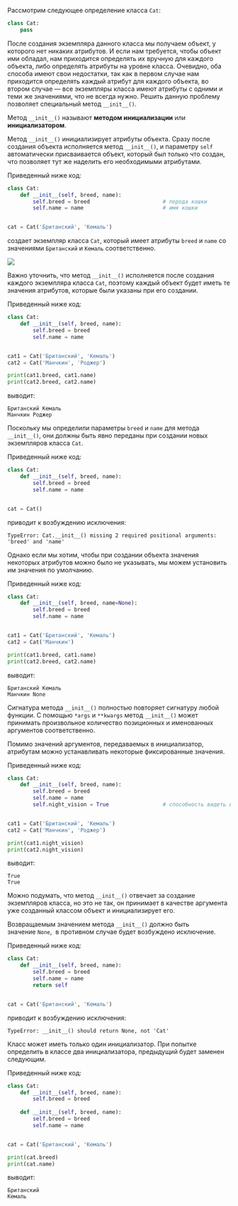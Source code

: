 

Рассмотрим следующее определение класса `Cat`:

```python
class Cat:
    pass
```

После создания экземпляра данного класса мы получаем объект, у которого нет никаких атрибутов. И если нам требуется, чтобы объект ими обладал, нам приходится определять их вручную для каждого объекта, либо определять атрибуты на уровне класса. Очевидно, оба способа имеют свои недостатки, так как в первом случае нам приходится определять каждый атрибут для каждого объекта, во втором случае — все экземпляры класса имеют атрибуты с одними и теми же значениями, что не всегда нужно. Решить данную проблему позволяет специальный метод `__init__()`.

Метод `__init__()` называют **методом инициализации** или **инициализатором**.

Метод `__init__()` инициализирует атрибуты объекта. Сразу после создания объекта исполняется метод `__init__()`, и параметру `self` автоматически присваивается объект, который был только что создан, что позволяет тут же наделить его необходимыми атрибутами.

Приведенный ниже код:

```python
class Cat:
    def __init__(self, breed, name):
        self.breed = breed                       # порода кошки
        self.name = name                         # имя кошки


cat = Cat('Британский', 'Кемаль')
```

создает экземпляр класса `Cat`, который имеет атрибуты `breed` и `name` со значениями `Британский` и `Кемаль` соответственно.

![](https://ucarecdn.com/de829ea9-39d6-4816-a0f6-3a9a593e7272/)

Важно уточнить, что метод `__init__()` исполняется после создания каждого экземпляра класса `Cat`, поэтому каждый объект будет иметь те значения атрибутов, которые были указаны при его создании.

Приведенный ниже код:

```python
class Cat:
    def __init__(self, breed, name):
        self.breed = breed
        self.name = name


cat1 = Cat('Британский', 'Кемаль')
cat2 = Cat('Манчкин', 'Роджер')

print(cat1.breed, cat1.name)
print(cat2.breed, cat2.name)
```

выводит:

```no-highlight
Британский Кемаль
Манчкин Роджер
```

Поскольку мы определили параметры `breed` и `name` для метода `__init__()`, они должны быть явно переданы при создании новых экземпляров класса `Cat`.

Приведенный ниже код:

```python
class Cat:
    def __init__(self, breed, name):
        self.breed = breed
        self.name = name


cat = Cat()
```

приводит к возбуждению исключения:

```no-highlight
TypeError: Cat.__init__() missing 2 required positional arguments: 'breed' and 'name'
```

Однако если мы хотим, чтобы при создании объекта значения некоторых атрибутов можно было не указывать, мы можем установить им значения по умолчанию.

Приведенный ниже код:

```python
class Cat:
    def __init__(self, breed, name=None):
        self.breed = breed
        self.name = name


cat1 = Cat('Британский', 'Кемаль')
cat2 = Cat('Манчкин')

print(cat1.breed, cat1.name)
print(cat2.breed, cat2.name)
```

выводит:

```no-highlight
Британский Кемаль
Манчкин None
```

Сигнатура метода `__init__()` полностью повторяет сигнатуру любой функции. С помощью `*args` и `**kwargs` метод `__init__()` может принимать произвольное количество позиционных и именованных аргументов соответственно.

Помимо значений аргументов, передаваемых в инициализатор, атрибутам можно устанавливать некоторые фиксированные значения.

Приведенный ниже код:

```python
class Cat:
    def __init__(self, breed, name):
        self.breed = breed
        self.name = name
        self.night_vision = True                 # способность видеть в темноте


cat1 = Cat('Британский', 'Кемаль')
cat2 = Cat('Манчкин', 'Роджер')

print(cat1.night_vision)
print(cat2.night_vision)
```

выводит:

```no-highlight
True
True
```

Можно подумать, что метод `__init__()` отвечает за создание экземпляров класса, но это не так, он принимает в качестве аргумента уже созданный классом объект и инициализирует его.

Возвращаемым значением метода `__init__()` должно быть значение `None`,  в противном случае будет возбуждено исключение.

Приведенный ниже код:

```python
class Cat:
    def __init__(self, breed, name):
        self.breed = breed
        self.name = name
        return self


cat = Cat('Британский', 'Кемаль')
```

приводит к возбуждению исключения:

```no-highlight
TypeError: __init__() should return None, not 'Cat'
```

Класс может иметь только один инициализатор. При попытке определить в классе два инициализатора, предыдущий будет заменен следующим.

Приведенный ниже код:

```python
class Cat:
    def __init__(self, breed, name):
        self.breed = breed
        
    def __init__(self, breed, name):
        self.breed = breed
        self.name = name


cat = Cat('Британский', 'Кемаль')

print(cat.breed)
print(cat.name)
```

выводит:

```no-highlight
Британский
Кемаль
```